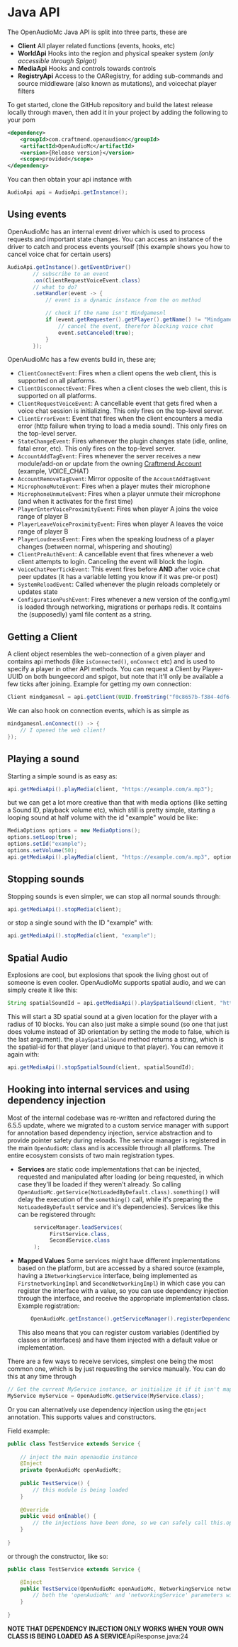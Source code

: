 [//]: # (TITLE:Java API)
[//]: # (ICON:fab fa-java)
[//]: # (DESCRIPTION:Using the java API to build awesome shit)
[//]: # (TAGS:java,api,technical,documentation,events,packets,maven,gradle,nerds)

# Java API
The OpenAudioMc Java API is split into three parts, these are
 - **Client** All player related functions (events, hooks, etc)
 - **WorldApi** Hooks into the region and physical speaker system *(only accessible through Spigot)*
 - **MediaApi** Hooks and controls towards controls
 - **RegistryApi** Access to the OARegistry, for adding sub-commands and source middleware (also known as mutations), and voicechat player filters
 
To get started, clone the GitHub repository and build the latest release locally through maven, then add it in your project by adding the following to your pom
```xml
<dependency>
    <groupId>com.craftmend.openaudiomc</groupId>
    <artifactId>OpenAudioMc</artifactId>
    <version>{Release version}</version>
    <scope>provided</scope>
</dependency>
```

You can then obtain your api instance with
```java
AudioApi api = AudioApi.getInstance();
```

## Using events
OpenAudioMc has an internal event driver which is used to process requests and important state changes.
You can access an instance of the driver to catch and process events yourself (this example shows you how to cancel voice chat for certain users)
```java
AudioApi.getInstance().getEventDriver()
        // subscribe to an event
        .on(ClientRequestVoiceEvent.class)
        // what to do?
        .setHandler(event -> {
            // event is a dynamic instance from the on method

            // check if the name isn't Mindgamesnl
            if (event.getRequester().getPlayer().getName() != "Mindgamesnl") {
                // cancel the event, therefor blocking voice chat
                event.setCanceled(true);
            }
        });
```

OpenAudioMc has a few events build in, these are;
 - `ClientConnectEvent`: Fires when a client opens the web client, this is supported on all platforms.
 - `ClientDisconnectEvent`: Fires when a client closes the web client, this is supported on all platforms.
 - `ClientRequestVoiceEvent`: A cancellable event that gets fired when a voice chat session is initializing. This only fires on the top-level server.
 - `ClientErrorEvent`: Event that fires when the client encounters a media error (http failure when trying to load a media sound). This only fires on the top-level server.
 - `StateChangeEvent`: Fires whenever the plugin changes state (idle, online, fatal error, etc). This only fires on the top-level server.
 - `AccountAddTagEvent`: Fires whenever the server receives a new module/add-on or update from the owning [Craftmend Account](account.md) (example, VOICE_CHAT)
 - `AccountRemoveTagEvent`: Mirror opposite of the `AccountAddTagEvent`
 - `MicrophoneMuteEvent`: Fires when a player mutes their microphone
 - `MicrophoneUnmuteEvent`: Fires when a player unmute their microphone (and when it activates for the first time)
 - `PlayerEnterVoiceProximityEvent`: Fires when player A joins the voice range of player B
 - `PlayerLeaveVoiceProximityEvent`: Fires when player A leaves the voice range of player B
 - `PlayerLoudnessEvent`: Fires when the speaking loudness of a player changes (between normal, whispering and shouting)
 - `ClientPreAuthEvent`: A cancellable event that fires whenever a web client attempts to login. Canceling the event will block the login.
 - `VoiceChatPeerTickEvent`: This event fires before **AND** after voice chat peer updates (it has a variable letting you know if it was pre-or post)
 - `SystemReloadEvent`: Called whenever the plugin reloads completely or updates state
 - `ConfigurationPushEvent`: Fires whenever a new version of the config.yml is loaded through networking, migrations or perhaps redis. It contains the (supposedly) yaml file content as a string.

## Getting a Client
A client object resembles the web-connection of a given player and contains api methods (like `isConnected()`, `onConnect` etc) and is used to specify a player in other API methods.
You can request a Client by Player-UUID on both bungeecord and spigot, but note that it'll only be available a few ticks after joining. Example for getting my own connection:
```java
Client mindgamesnl = api.getClient(UUID.fromString("f0c8657b-f384-4df6-9d66-e9f36c36ce8a"));
```
We can also hook on connection events, which is as simple as
```java
mindgamesnl.onConnect(() -> {
    // I opened the web client!
});
```

## Playing a sound
Starting a simple sound is as easy as:
```java
api.getMediaApi().playMedia(client, "https://example.com/a.mp3");
```
but we can get a lot more creative than that with media options (like setting a Sound ID, playback volume etc), which still is pretty simple, starting a looping sound at half volume with the id "example" would be like:
```java
MediaOptions options = new MediaOptions();
options.setLoop(true);
options.setId("example");
options.setVolume(50);
api.getMediaApi().playMedia(client, "https://example.com/a.mp3", options);
```

## Stopping sounds
Stopping sounds is even simpler, we can stop all normal sounds through:
```java
api.getMediaApi().stopMedia(client);
```
or stop a single sound with the ID "example" with:
```java
api.getMediaApi().stopMedia(client, "example");
```

## Spatial Audio
Explosions are cool, but explosions that spook the living ghost out of someone is even cooler. OpenAudioMc supports spatial audio, and we can simply create it like this:
```java
String spatialSoundId = api.getMediaApi().playSpatialSound(client, "https://example.com/a.mp3", x, y, z, 10, true);
```
This will start a 3D spatial sound at a given location for the player with a radius of 10 blocks. You can also just make a simple sound (so one that just does volume instead of 3D orientation by setting the mode to false, which is the last argument).
the `playSpatialSound` method returns a string, which is the spatial-id for that player (and unique to that player). You can remove it again with:
```java
api.getMediaApi().stopSpatialSound(client, spatialSoundId);
```

## Hooking into internal services and using dependency injection
Most of the internal codebase was re-written and refactored during the 6.5.5 update, where we migrated to a custom service manager with support for annotation based dependency injection, service abstraction and to provide pointer safety during reloads.
The service manager is registered in the main `OpenAudioMc` class and is accessible through all platforms. The entire ecosystem consists of two main registration types.

- **Services** are static code implementations that can be injected, requested and manipulated after loading (or being requested, in which case they'll be loaded if they weren't already. So calling `OpenAudioMc.getService(NotLoadedByDefault.class).something()` will delay the execution of the `something()` call, while it's preparing the `NotLoadedByDefault` service and it's dependencies). Services like this can be registered through:
  ```java
       serviceManager.loadServices(
            FirstService.class,
            SecondService.class
       );
    ```
- **Mapped Values** Some services might have different implementations based on the platform, but are accessed by a shared source (example, having a `INetworkingService` interface, being implemented as `FirstnetworkingImpl` and `SecondNetworkingImpl`) in which case you can register the interface with a value, so you can use dependency injection through the interface, and receive the appropriate implementation class. Example registration:
    ```java
        OpenAudioMc.getInstance().getServiceManager().registerDependency(TaskService.class, invoker.getTaskProvider());
    ```
    This also means that you can register custom variables (identified by classes or interfaces) and have them injected with a default value or implementation.

There are a few ways to receive services, simplest one being the most common one, which is by just requesting the service manually. You can do this at any time through
```java
// Get the current MyService instance, or initialize it if it isn't mapped yet
MyService myService = OpenAudioMc.getService(MyService.class);
```

Or you can alternatively use dependency injection using the `@Inject` annotation. This supports values and constructors.

Field example:
```java
public class TestService extends Service {
    
    // inject the main openaudio instance
    @Inject
    private OpenAudioMc openAudioMc;
    
    public TestService() {
        // this module is being loaded
    }
    
    @Override
    public void onEnable() {
        // the injections have been done, so we can safely call this.openAudioMc
    }
    
}
```

or through the constructor, like so:
```java
public class TestService extends Service {

    @Inject
    public TestService(OpenAudioMc openAudioMc, NetworkingService networkingService) {
        // both the 'openAudioMc' and 'networkingService' parameters will be injected during init
    }
    
}
```

**NOTE THAT DEPENDENCY INJECTION ONLY WORKS WHEN YOUR OWN CLASS IS BEING LOADED AS A SERVICE**ApiResponse.java:24

